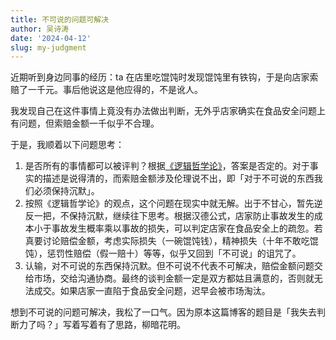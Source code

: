 ```yaml
---
title: 不可说的问题可解决
author: 吴诗涛
date: '2024-04-12'
slug: my-judgment
---
```


近期听到身边同事的经历：ta 在店里吃馄饨时发现馄饨里有铁钩，于是向店家索赔了一千元。事后他说这是他应得的，不是讹人。

我发现自己在这件事情上竟没有办法做出判断，无外乎店家确实在食品安全问题上有问题，但索赔金额一千似乎不合理。

于是，我顺着以下问题思考：

1. 是否所有的事情都可以被评判？根据[《逻辑哲学论》](../luojizhexuelun)，答案是否定的。对于事实的描述是说得清的，而索赔金额涉及伦理说不出，即「对于不可说的东西我们必须保持沉默」。
1. 按照《逻辑哲学论》的观点，这个问题在现实中就无解。出于不甘心，暂先逆反一把，不保持沉默，继续往下思考。根据汉德公式，店家防止事故发生的成本小于事故发生概率乘以事故的损失，可以判定店家在食品安全上的疏忽。若真要讨论赔偿金额，考虑实际损失（一碗馄饨钱），精神损失（十年不敢吃馄饨），惩罚性赔偿（假一赔十）等等，似乎又回到「不可说」的诅咒了。
1. 认输，对不可说的东西保持沉默。但不可说不代表不可解决，赔偿金额问题交给市场，交给沟通协商。最终的谈判金额一定是双方都姑且满意的，否则就无法成交。如果店家一直陷于食品安全问题，迟早会被市场淘汰。

想到不可说的问题可解决，我松了一口气。因为原本这篇博客的题目是「我失去判断力了吗？」写着写着有了思路，柳暗花明。

